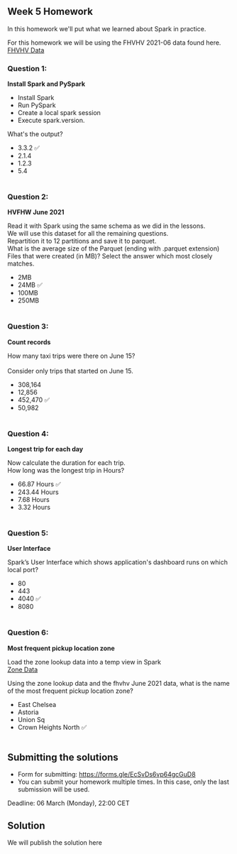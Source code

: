 ## Week 5 Homework 

In this homework we'll put what we learned about Spark in practice.

For this homework we will be using the FHVHV 2021-06 data found here. [FHVHV Data](https://github.com/DataTalksClub/nyc-tlc-data/releases/download/fhvhv/fhvhv_tripdata_2021-06.csv.gz )


### Question 1: 

**Install Spark and PySpark** 

- Install Spark
- Run PySpark
- Create a local spark session
- Execute spark.version.

What's the output?
- 3.3.2  :white_check_mark:
- 2.1.4
- 1.2.3
- 5.4
</br></br>


### Question 2: 

**HVFHW June 2021**

Read it with Spark using the same schema as we did in the lessons.</br> 
We will use this dataset for all the remaining questions.</br>
Repartition it to 12 partitions and save it to parquet.</br>
What is the average size of the Parquet (ending with .parquet extension) Files that were created (in MB)? Select the answer which most closely matches.</br>


- 2MB
- 24MB :white_check_mark:
- 100MB
- 250MB
</br></br>


### Question 3: 

**Count records**  

How many taxi trips were there on June 15?</br></br>
Consider only trips that started on June 15.</br>

- 308,164
- 12,856
- 452,470 :white_check_mark:
- 50,982
</br></br>


### Question 4: 

**Longest trip for each day**  

Now calculate the duration for each trip.</br>
How long was the longest trip in Hours?</br>

- 66.87 Hours :white_check_mark:
- 243.44 Hours
- 7.68 Hours
- 3.32 Hours
</br></br>

### Question 5: 

**User Interface**

 Spark’s User Interface which shows application's dashboard runs on which local port?</br>

- 80
- 443
- 4040 :white_check_mark:
- 8080
</br></br>


### Question 6: 

**Most frequent pickup location zone**

Load the zone lookup data into a temp view in Spark</br>
[Zone Data](https://github.com/DataTalksClub/nyc-tlc-data/releases/download/misc/taxi_zone_lookup.csv)</br>

Using the zone lookup data and the fhvhv June 2021 data, what is the name of the most frequent pickup location zone?</br>

- East Chelsea
- Astoria
- Union Sq
- Crown Heights North :white_check_mark:
</br></br>




## Submitting the solutions

* Form for submitting: https://forms.gle/EcSvDs6vp64gcGuD8
* You can submit your homework multiple times. In this case, only the last submission will be used. 

Deadline: 06 March (Monday), 22:00 CET


## Solution

We will publish the solution here